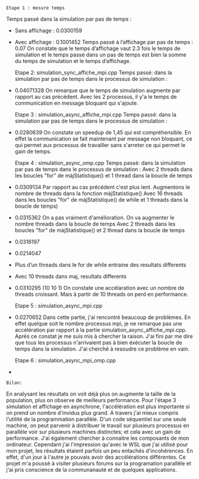 	Etape 1 : mesure temps
Temps passé dans la simulation par pas de temps :
-	Sans affichage : 0.0300159
-	Avec affichage : 0.1001452
Temps passé à l’affichage par pas de temps : 0.07
On constate que le temps d’affichage vaut 2.3 fois le temps de simulation et le temps passé dans un pas de temps est bien la somme du temps de simulation et le temps d’affichage.



	Etape 2: simulation_sync_affiche_mpi.cpp
Temps passé: dans la simulation par pas de temps dans le processus de simulation :
-	0.04071328
On remarque que le temps de simulation augmente par rapport au cas précédent. Avec les 2 processus, il y'a le temps de
communication en message bloquant qui s'ajoute.

	Etape 3 : simulation_async_affiche_mpi.cpp
Temps passé: dans la simulation par pas de temps dans le processus de simulation :
-	0.0280639
On constate un speedup de 1,45 qui est compréhensible. En effet la communication se fait maintenant par message non bloquant, ce qui permet aux processus de travailler sans s'arreter ce qui permet le gain de temps.




	Etape 4 : simulation_async_omp.cpp
Temps passé: dans la simulation par pas de temps dans le processus de simulation :
Avec 2 threads dans les boucles "for" de màjStatistique() et 1 thread dans la boucle de temps
-	0.0309134 
Par rapport au cas précédent c'est plus lent. Augmentons le nombre de threads dans la fonction màjStatistique()
Avec 16 threads dans les boucles "for" de màjStatistique() de while et 1 threads dans la boucle de temps)
-	0.0315362
On a pas vraiment d'amélioration.
On va augmenter le nombre threads dans la boucle de temps
Avec 2 threads dans les boucles "for" de màjStatistique() et 2 thread dans la boucle de temps
-	0.0316197

-	0.0214047 
-	Plus d’un threads dans le for de while entraine des resultats differents
-	Avec 10 threads dans maj, resultats differents
-	0.0310295 (10 10 1)
On constate une accélaration avec un nombre de threads croissant. Mais à partir de 10 threads on perd en performance.




	Etape 5 : simulation_async_mpi.cpp
-	0.0270652
Dans cette partie, j'ai rencontré beaucoup de problèmes. En effet quelque soit le nombre processus mpi, je ne remarque pas une accélération par rapport à la partie simulation_async_affiche_mpi.cpp. Après ce constat je me suis mis à chercher la raison. J'ai fini par me dire que tous les processus n'arrivaient pas à bien éxécuter la boucle de temps dans la simulation. J'ai cherché à resoudre ce problème en vain.

	Etape 6 : simulation_async_mpi_omp.cpp
-	

	Bilan:
En analysant les résultats on voit déjà plus on augmente la taille de la population, plus on observe de meilleurs performance. Pour l'étape 3 simulation et affichage en asynchrone, l'accélération est plus importante si on prend un nombre d'invidus plus grand.
A travers j'ai mieux compris l'utilité de la programmation parallèle. D'un code séquentiel sur une seule machine, on
peut parvenir à distribuer le travail sur plusieurs processus en parallèle voir sur plusieurs machines distinctes; 
et cela avec un gain de performance.
J'ai également chercher à connaitre les composants de mon ordinateur. Cependant j'ai l'impression qu'avec le WSL que j'ai utilisé pour mon projet, les résultats étaient parfois un peu entachés d'incohérences. En effet, d'un jour à l'autre je pouvais avoir des accélérations différentes. 
Ce projet m'a poussé à visiter plusieurs forums sur la programation parallèle et j'ai pris conscience de la communanauté et de quelques applications.
